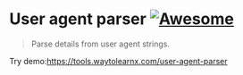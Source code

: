 # User agent parser [![Awesome](https://cdn.rawgit.com/sindresorhus/awesome/d7305f38d29fed78fa85652e3a63e154dd8e8829/media/badge.svg)](https://github.com/sindresorhus/awesome)

>Parse details from user agent strings.

Try demo:https://tools.waytolearnx.com/user-agent-parser
